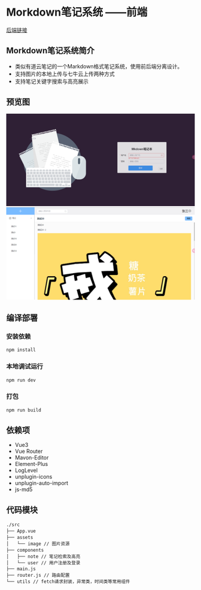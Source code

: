 # Morkdown笔记系统 ——前端
[后端链接](https://github.com/edpeg/mdnote_java.git)

## Morkdown笔记系统简介
* 类似有道云笔记的一个Markdown格式笔记系统，使用前后端分离设计。
* 支持图片的本地上传与七牛云上传两种方式
* 支持笔记关键字搜索与高亮展示

## 预览图
![登录页面](readme\login.png)
![笔记页面](readme\note.png)

## 编译部署
### 安装依赖
```bash
npm install
```
### 本地调试运行
```bash
npm run dev
```
### 打包
```bash
npm run build
```

## 依赖项
* Vue3
* Vue Router
* Mavon-Editor
* Element-Plus
* LogLevel
* unplugin-icons 
* unplugin-auto-import
* js-md5

## 代码模块
```bash
./src
├── App.vue
├── assets
│   └── image // 图片资源 
├── components
│   ├── note // 笔记检索及高亮
│   └── user // 用户注册及登录
├── main.js
├── router.js // 路由配置
└── utils // fetch请求封装，异常类，时间类等常用组件
```